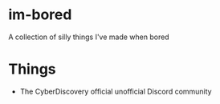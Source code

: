 # im-bored
A collection of silly things I've made when bored

# Things
- The CyberDiscovery official unofficial Discord community
